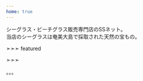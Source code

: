 ```yaml
---
home: true
---
```


<div class="banner"><div class="container">
シーグラス・ビーチグラス販売専門店のSSネット。<br>
当店のシーグラスは奄美大島で採取された天然の宝もの。
</div></div>

➣➣➣ featured
<!-- アイコン：order, 注文! -->


<!-- アイコン：heart, 案内 -->


<!-- アイコン：info, 作成見本 -->


<!-- アイコン：ssnet, SSネット -->
➣➣➣

<div class="extra"><div class="container">
。。。
</div></div>
